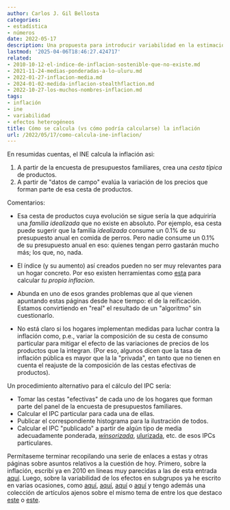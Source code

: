 ```yaml
---
author: Carlos J. Gil Bellosta
categories:
- estadística
- números
date: 2022-05-17
description: Una propuesta para introducir variabilidad en la estimación de la inflación
lastmod: '2025-04-06T18:46:27.424717'
related:
- 2010-10-12-el-indice-de-inflacion-sostenible-que-no-existe.md
- 2021-11-24-medias-ponderadas-a-lo-uluru.md
- 2022-01-27-inflacion-media.md
- 2024-01-02-medida-inflacion-stealthflaction.md
- 2022-10-27-los-muchos-nombres-inflacion.md
tags:
- inflación
- ine
- variabilidad
- efectos heterogéneos
title: Cómo se calcula (vs cómo podría calcularse) la inflación
url: /2022/05/17/como-calcula-ine-inflacion/
---
```


En resumidas cuentas, el INE calcula la inflación asi:

1. A partir de la encuesta de presupuestos familiares, crea una _cesta típica_ de productos.
2. A partir de "datos de campo" evalúa la variación de los precios que forman parte de esa cesta de productos.

Comentarios:

* Esa cesta de productos cuya evolución se sigue sería la que adquiriría una _familia idealizada_ que no existe en absoluto. Por ejemplo, esa cesta puede sugerir que la familia _idealizada_ consume un 0.1% de su presupuesto anual en comida de perros. Pero nadie consume un 0.1% de su presupuesto anual en eso: quienes tengan perro gastarán mucho más; los que, no, nada.

* El índice (y su aumento) así creados pueden no ser muy relevantes para un hogar concreto. Por eso existen herramientas como [esta](http://news.bbc.co.uk/2/hi/business/7669072.stm) para calcular _tu propia inflacion_.

* Abunda en uno de esos grandes problemas que al que vienen apuntando estas páginas desde hace tiempo: el de la reificación. Estamos convirtiendo en "real" el resultado de un "algoritmo" sin cuestionarlo.

* No está claro si los hogares implementan medidas para luchar contra la inflación como, p.e., variar la composición de su cesta de consumo particular para mitigar el efecto de las variaciones de precios de los productos que la integran. (Por eso, algunos dicen que la tasa de inflación pública es mayor que la la "privada", en tanto que no tienen en cuenta el reajuste de la composición de las cestas efectivas de productos).

Un procedimiento alternativo para el cálculo del IPC sería:

* Tomar las cestas "efectivas" de cada uno de los hogares que forman parte del panel de la encuesta de presupuestos familiares.
* Calcular el IPC particular para cada una de ellas.
* Publicar el correspondiente histograma para la ilustración de todos.
* Calcular el IPC "publicado" a partir de algún tipo de media adecuadamente ponderada, [_winsorizada_](https://en.wikipedia.org/wiki/Winsorized_mean), [ulurizada](http://www.datanalytics.com/2021/11/24/medias-ponderadas-a-lo-uluru/), etc. de esos IPCs particulares.

Permítaseme terminar recopilando una serie de enlaces a estas y otras páginas sobre asuntos relativos a la cuestión de hoy. Primero, sobre la inflación, escribí ya en 2010 en líneas muy parecidas a las de esta entrada
[aquí](http://www.datanalytics.com/2010/10/12/el-indice-de-inflacion-sostenible-que-no-existe/). Luego, sobre la variabilidad de los efectos en subgrupos ya he escrito en varias ocasiones, como
[aquí](http://www.datanalytics.com/2020/07/14/sobre-el-efecto-medio/),
[aquí](http://www.datanalytics.com/2020/01/24/estan-los-hogares-preparados-para-una-nueva-recesion/),
[aquí](http://www.datanalytics.com/2013/04/15/tu-tasa-de-paro-en-medialab-prado/)
o [aquí](http://www.datanalytics.com/2020/02/06/model4you/)
y tengo además una colección de artículos ajenos sobre el mismo tema de entre los que destaco
[este](https://statmodeling.stat.columbia.edu/2020/07/13/if-variation-in-effects-is-so-damn-important-and-so-damn-obvious-why-do-we-hear-so-little-about-it/)
o [este](https://statmodeling.stat.columbia.edu/2018/11/28/multilevel-models-multiple-comparisons-varying-treatment-effects/).